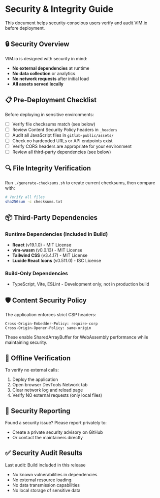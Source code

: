 # Security & Integrity Guide

This document helps security-conscious users verify and audit VIM.io before deployment.

## 🔒 Security Overview

VIM.io is designed with security in mind:
- **No external dependencies** at runtime
- **No data collection** or analytics
- **No network requests** after initial load
- **All assets served locally**

## 📋 Pre-Deployment Checklist

Before deploying in sensitive environments:

- [ ] Verify file checksums match (see below)
- [ ] Review Content Security Policy headers in `_headers`
- [ ] Audit all JavaScript files in `gitlab-public/assets/`
- [ ] Check no hardcoded URLs or API endpoints exist
- [ ] Verify CORS headers are appropriate for your environment
- [ ] Review all third-party dependencies (see below)

## 🔍 File Integrity Verification

Run `./generate-checksums.sh` to create current checksums, then compare with:

```bash
# Verify all files
sha256sum -c checksums.txt
```

## 📦 Third-Party Dependencies

### Runtime Dependencies (Included in Build)
- **React** (v19.1.0) - MIT License
- **vim-wasm** (v0.0.13) - MIT License  
- **Tailwind CSS** (v3.4.17) - MIT License
- **Lucide React Icons** (v0.511.0) - ISC License

### Build-Only Dependencies
- TypeScript, Vite, ESLint - Development only, not in production build

## 🛡️ Content Security Policy

The application enforces strict CSP headers:
```
Cross-Origin-Embedder-Policy: require-corp
Cross-Origin-Opener-Policy: same-origin
```

These enable SharedArrayBuffer for WebAssembly performance while maintaining security.

## 🔐 Offline Verification

To verify no external calls:
1. Deploy the application
2. Open browser DevTools Network tab
3. Clear network log and reload page
4. Verify NO external requests (only local files)

## 🚨 Security Reporting

Found a security issue? Please report privately to:
- Create a private security advisory on GitHub
- Or contact the maintainers directly

## ✅ Security Audit Results

Last audit: Build included in this release
- No known vulnerabilities in dependencies
- No external resource loading
- No data transmission capabilities
- No local storage of sensitive data